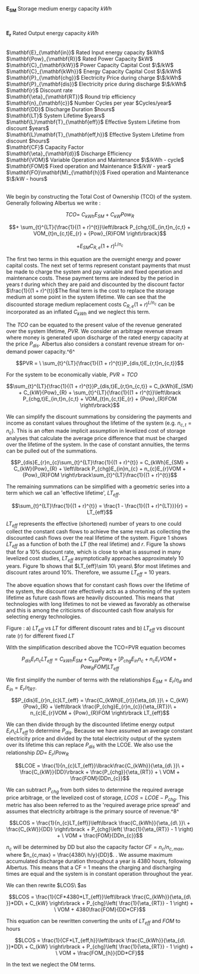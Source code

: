   $\mathbf{E}_{\mathbf{SM}}$                Storage medium energy capacity           $kWh$

  <br>

  $\mathbf{E}_{\mathbf{r}}$                 Rated Output energy capacity             $kWh$

  <br>
  $\mathbf{E}_{\mathbf{in}}$                Rated Input energy capacity              $kWh$

  <br>
  $\mathbf{Pow}_{\mathbf{R}}$               Rated Power Capacity                     $kW$

  <br>
  $\mathbf{C}_{\mathbf{kW}}$                Power Capacity Capital Cost              $\$/kW$

  <br>
  $\mathbf{C}_{\mathbf{kWh}}$               Energy Capacity Capital Cost             $\$/kWh$

  <br>
  $\mathbf{P}_{\mathbf{chg}}$               Electricity Price during charge          $\$/kWh$

  <br>
  $\mathbf{P}_{\mathbf{dis}}$               Electricity price during discharge       $\$/kWh$

  <br>
  $\mathbf{r}$                              Discount rate                            

  <br>
  $\mathbf{\eta}_{\mathbf{RT}}$             Round trip efficiency                    

  <br>
  $\mathbf{n}_{\mathbf{c}}$                 Number Cycles per year                   $Cycles/year$

  <br>
  $\mathbf{DD}$                             Discharge Duration                       $hours$

  <br>
  $\mathbf{LT}$                             System Lifetime                          $years$

  <br>
  $\mathbf{L}\mathbf{T}_{\mathbf{eff}}$     Effective System Lifetime from discount  $years$

  <br>
  $\mathbf{L}\mathbf{T}_{\mathbf{eff,h}}$   Effective System Lifetime from discount  $hours$


  <br>
  $\mathbf{CF}$                             Capacity Factor                          

  <br>
  $\mathbf{\eta}_{\mathbf{d}}$              Discharge Efficiency                     

  <br>
  $\mathbf{VOM}$                            Variable Operation and Maintenance       $\$/kWh - cycle$

  <br>
  $\mathbf{FOM}$                            Fixed operation and Maintenance          $\$/kW - year$

  <br>
  $\mathbf{FO}\mathbf{M}_{\mathbf{h}}$      Fixed operation and Maintenance          $\$/kW - hours$


  <br>
  <br>


We begin by constructing
the Total Cost of Ownership (TCO) of the system. Generally following
Albertus we write :

$$TCO = \ C_{kWh}E_{SM} + C_{kW}{Pow}_{R}$$

$$+ \sum_{t}^{LT}{\frac{1}{(1 + r)^{t}}\left\lbrack P_{chg,t}E_{in,t}n_{c,t} + VOM_{t}n_{c,t}E_{r} + {Pow}_{R}FOM \right\rbrack}$$

$$+ E_{SM}C_{R,e}(1 + r)^{L/n_{c}}$$

The first two terms in this equation are the overnight energy and power
capital costs. The next set of terms represent constant payments that
must be made to charge the system and pay variable and fixed operation
and maintenance costs. These payment terms are indexed by the period in
years $t$ during which they are paid and discounted by the discount
factor $\frac{1}{(1 + r)^{t}}$The final term is the cost to replace the
storage medium at some point in the system lifetime. We can see that the
discounted storage medium replacement costs $C_{R,e}(1 + r)^{L/n_{c}}$
can be incorporated as an inflated $C_{kWh}$ and we neglect this term.

The $TCO$ can be equated to the present value of the revenue generated
over the system lifetime, $PVR$. We consider an arbitrage revenue stream
where money is generated upon discharge of the rated energy capacity at
the price $P_{dis}$. Albertus also considers a constant revenue stream
for on-demand power capacity.^6^

$$PVR = \ \sum_{t}^{LT}{\frac{1}{(1 + r)^{t}}P_{dis,t}E_{r,t}n_{c,t}}$$

For the system to be economically viable, $PVR = TCO$

$$\sum_{t}^{LT}{\frac{1}{(1 + r)^{t}}P_{dis,t}E_{r,t}n_{c,t}} = C_{kWh}E_{SM} + C_{kW}{Pow}_{R} + \sum_{t}^{LT}{\frac{1}{(1 + r)^{t}}\left\lbrack P_{chg,t}E_{in,t}n_{c,t} + VOM_{t}n_{c,t}E_{r} + {Pow}_{R}FOM \right\rbrack}$$

We can simplify the discount summations by considering the payments and
income as constant values throughout the lifetime of the system (e.g.
$n_{c,t} = n_{c}$). This is an often made implicit assumption in
levelized cost of storage analyses that calculate the average price
difference that must be charged over the lifetime of the system. In the
case of constant annuities, the terms can be pulled out of the
summations.

$$P_{dis}E_{r}n_{c}\sum_{t}^{LT}\frac{1}{(1 + r)^{t}} = C_{kWh}E_{SM} + C_{kW}{Pow}_{R} + \left\lbrack P_{chg}E_{in}n_{c} + n_{c}E_{r}VOM + {Pow}_{R}FOM \right\rbrack\sum_{t}^{LT}\frac{1}{(1 + r)^{t}}$$

The remaining summations can be simplified with a geometric series into
a term which we call an 'effective lifetime', $LT_{eff}$.

$$\sum_{t}^{LT}\frac{1}{(1 + r)^{t}} = \frac{1 - \frac{1}{(1 + r)^{LT}}}{r} = LT_{eff}$$

$LT_{eff}$ represents the effective (shortened) number of years to one
could collect the constant cash flows to achieve the same result as
collecting the discounted cash flows over the real lifetime of the
system. Figure 1 shows $LT_{eff}$ as a function of both the $LT$ (the
real lifetime) and $r$. Figure 1a shows that for a 10% discount rate,
which is close to what is assumed in many levelized cost studies,
$LT_{eff}$ asymptotically approaches approximately 10 years. Figure 1b
shows that $LT_{eff}\sim 10\ years\ $for most lifetimes and discount
rates around 10%. Therefore, we assume $LT_{eff}$ = 10 years.

The above equation shows that for constant cash flows over the lifetime
of the system, the discount rate effectively acts as a shortening of the
system lifetime as future cash flows are heavily discounted. This means
that technologies with long lifetimes to not be viewed as favorably as
otherwise and this is among the criticisms of discounted cash flow
analysis for selecting energy technologies.


Figure : a) $LT_{eff}$ vs $LT$ for different discount rates and b)
$LT_{eff}$ vs discount rate (r) for different fixed $LT$

With the simplification described above the TCO=PVR equation becomes

$$P_{dis}E_{r}n_{c}LT_{eff} = C_{kWh}E_{SM} + C_{kW}{Pow}_{R} + \left\lbrack P_{chg}E_{in}n_{c} + n_{c}E_{r}VOM + {Pow}_{R}FOM \right\rbrack LT_{eff}$$

We first simplify the number of terms with the relationships
$E_{SM} = E_{r}/\eta_{d}$ and $E_{in} = E_{r}/\eta_{RT}$.

$$P_{dis}E_{r}n_{c}LT_{eff} = \frac{C_{kWh}E_{r}}{\eta_{d\ }}\  + C_{kW}{Pow}_{R} + \left\lbrack \frac{P_{chg}E_{r}n_{c}}{\eta_{RT}}\  + n_{c}E_{r}VOM + {Pow}_{R}FOM \right\rbrack LT_{eff}$$

We can then divide through by the discounted lifetime energy output
$E_{r}n_{c}LT_{eff}$ to determine $P_{dis}$. Because we have assumed an
average constant electricity price and divided by the total electricity
output of the system over its lifetime this can replace $P_{dis}$ with
the LCOE. We also use the relationship $DD = \ E_{r}/{Pow}_{R}$

$$LCOE = \frac{1}{n_{c}LT_{eff}}\lbrack\frac{C_{kWh}}{\eta_{d\ }}\  + \frac{C_{kW}}{DD}\rbrack + \frac{P_{chg}}{\eta_{RT}} + \ VOM + \frac{FOM}{DDn_{c}}$$

We can subtract $P_{chg}$ from both sides to determine the required
average price arbitrage, or the levelized cost of storage,
$LCOS = {LCOE - P}_{chg}$. This metric has also been referred to as the
'required average price spread' and assumes that electricity arbitrage
is the primary source of revenue.^8^

$$LCOS = \frac{1}{n_{c}LT_{eff}}\left\lbrack \frac{C_{kWh}}{\eta_{d\ }}\  + \frac{C_{kW}}{DD} \right\rbrack + P_{chg}\left( \frac{1}{\eta_{RT}} - 1 \right) + \ VOM + \frac{FOM}{DDn_{c}}$$

$n_{c}$ will be determined by DD but also the capacity factor
$CF = n_{c}/n_{c,max}$, where $n_{c,max} = \frac{4380\ h/y}{DD}$. . We
assume maximum accumulated discharge duration throughout a year is 4380
hours, following Albertus. This means that a CF = 1 means the charging
and discharging times are equal and the system is in constant operation
throughout the year.

We can then rewrite $LCOS\ $as

$$LCOS = \frac{1}{CF*4380*LT_{eff}}\left\lbrack \frac{C_{kWh}}{\eta_{d\ }}*DD\  + C_{kW} \right\rbrack + P_{chg}\left( \frac{1}{\eta_{RT}} - 1 \right) + \ VOM + 4380\frac{FOM}{DD*CF}$$

This equation can be rewritten converting the units of $LT_{eff}$ and
$FOM$ to hours

$$LCOS = \frac{1}{CF*LT_{eff,h}}\left\lbrack \frac{C_{kWh}}{\eta_{d\ }}*DD\  + C_{kW} \right\rbrack + P_{chg}\left( \frac{1}{\eta_{RT}} - 1 \right) + \ VOM + \frac{FOM_{h}}{DD*CF}$$

In the text we neglect the OM terms.
